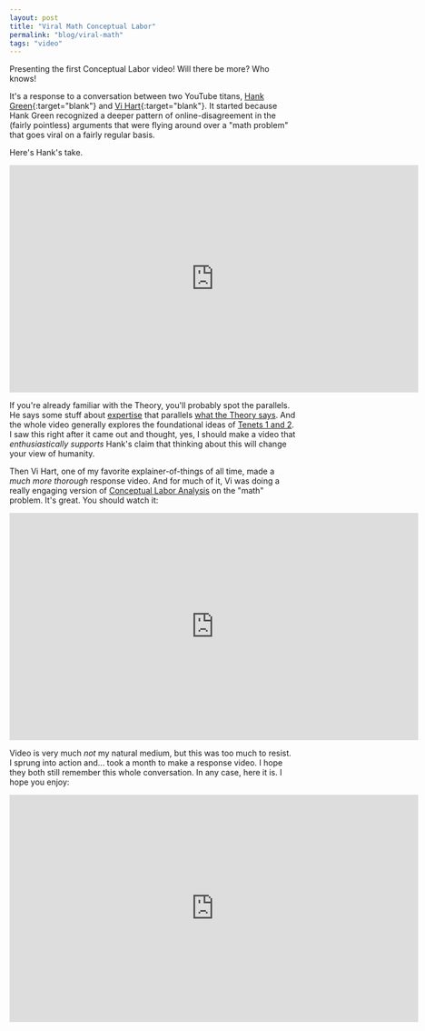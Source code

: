 ```yaml
---
layout: post
title: "Viral Math Conceptual Labor"
permalink: "blog/viral-math"
tags: "video"
---
```


Presenting the first Conceptual Labor video! Will there be more? Who knows!

It's a response to a conversation between two YouTube titans, [Hank Green](https://www.youtube.com/@vlogbrothers){:target="blank"} and [Vi Hart](https://www.youtube.com/@Vihart){:target="blank"}. It started because Hank Green recognized a deeper pattern of online-disagreement in the (fairly pointless) arguments that were flying around over a "math problem" that goes viral on a fairly regular basis.

Here's Hank's take. 

<iframe width="720" height="400" src="https://www.youtube.com/embed/lBJVyCYuu78" title="YouTube video player" frameborder="0" allow="accelerometer; autoplay; clipboard-write; encrypted-media; gyroscope; picture-in-picture" allowfullscreen></iframe>

If you're already familiar with the Theory, you'll probably spot the parallels. He says some stuff about [expertise](https://youtu.be/lBJVyCYuu78?t=175) that parallels [what the Theory says](https://www.conceptuallabor.com/why-we-need-a-theory#expertise-grows-out-of-conceptual-labor). And the whole video generally explores the foundational ideas of [Tenets 1 and 2](https://www.conceptuallabor.com/expanded-theory#tenets-1--2-modeling-labor). I saw this right after it came out and thought, yes, I should make a video that *enthusiastically supports* Hank's claim that thinking about this will change your view of humanity.

Then Vi Hart, one of my favorite explainer-of-things of all time, made a *much more thorough* response video. And for much of it, Vi was doing a really engaging version of [Conceptual Labor Analysis](https://www.conceptuallabor.com/how-to-use-the-theory) on the "math" problem. It's great. You should watch it:

<iframe width="720" height="400" src="https://www.youtube.com/embed/Twik7wqdwZU" title="YouTube video player" frameborder="0" allow="accelerometer; autoplay; clipboard-write; encrypted-media; gyroscope; picture-in-picture" allowfullscreen></iframe>

Video is very much *not* my natural medium, but this was too much to resist. I sprung into action and... took a month to make a response video. I hope they both still remember this whole conversation. In any case, here it is. I hope you enjoy:

<iframe width="720" height="400" src="https://www.youtube.com/embed/x_B38n8mIes" title="YouTube video player" frameborder="0" allow="accelerometer; autoplay; clipboard-write; encrypted-media; gyroscope; picture-in-picture" allowfullscreen></iframe>





